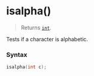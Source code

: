 # isalpha()

> Returns [`int`](/data-types/int/).

Tests if a character is alphabetic.

### Syntax

```c
isalpha(int c);
```